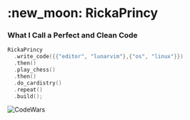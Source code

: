 <h1>:new_moon: RickaPrincy</h1>

### What I Call a Perfect and Clean Code

```cpp
RickaPrincy
  .write_code({{"editor", "lunarvim"},{"os", "linux"}})
  .then()
  .play_chess()
  .then()
  .do_cardistry()
  .repeat()
  .build();
```

![CodeWars](https://www.codewars.com/users/Ricka%20Princy/badges/large)
